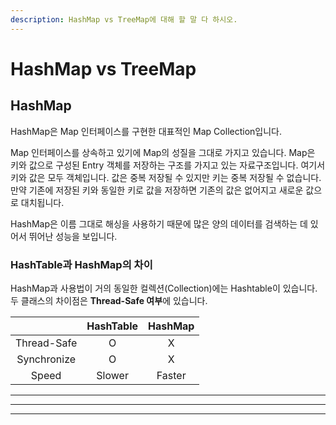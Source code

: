 ```yaml
---
description: HashMap vs TreeMap에 대해 할 말 다 하시오.
---
```


# HashMap vs TreeMap

## HashMap

HashMap은 Map 인터페이스를 구현한 대표적인 Map Collection입니다.

Map 인터페이스를 상속하고 있기에 Map의 성질을 그대로 가지고 있습니다. Map은 키와 값으로 구성된 Entry 객체를 저장하는 구조를 가지고 있는 자료구조입니다. 여기서 키와 값은 모두 객체입니다. 값은 중복 저장될 수 있지만 키는 중복 저장될 수 없습니다. 만약 기존에 저장된 키와 동일한 키로 값을 저장하면 기존의 값은 없어지고 새로운 값으로 대치됩니다.&#x20;

HashMap은 이름 그대로 해싱을 사용하기 때문에 많은 양의 데이터를 검색하는 데 있어서 뛰어난 성능을 보입니다.

### HashTable과 HashMap의 차이

HashMap과 사용법이 거의 동일한 컬렉션(Collection)에는 Hashtable이 있습니다. 두 클래스의 차이점은 **Thread-Safe 여부**에 있습니다.

|             | HashTable | HashMap |
| :---------: | :-------: | :-----: |
| Thread-Safe |     O     |    X    |
| Synchronize |     O     |    X    |
|    Speed    |   Slower  |  Faster |

****

****

****
